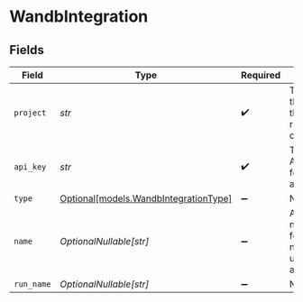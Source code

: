 # WandbIntegration


## Fields

| Field                                                                           | Type                                                                            | Required                                                                        | Description                                                                     |
| ------------------------------------------------------------------------------- | ------------------------------------------------------------------------------- | ------------------------------------------------------------------------------- | ------------------------------------------------------------------------------- |
| `project`                                                                       | *str*                                                                           | :heavy_check_mark:                                                              | The name of the project that the new run will be created under.                 |
| `api_key`                                                                       | *str*                                                                           | :heavy_check_mark:                                                              | The WandB API key to use for authentication.                                    |
| `type`                                                                          | [Optional[models.WandbIntegrationType]](../models/wandbintegrationtype.md)      | :heavy_minus_sign:                                                              | N/A                                                                             |
| `name`                                                                          | *OptionalNullable[str]*                                                         | :heavy_minus_sign:                                                              | A display name to set for the run. If not set, will use the job ID as the name. |
| `run_name`                                                                      | *OptionalNullable[str]*                                                         | :heavy_minus_sign:                                                              | N/A                                                                             |